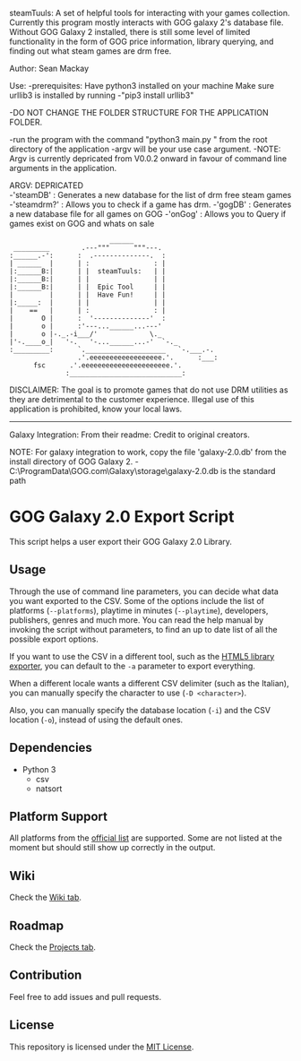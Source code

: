 steamTuuls: A set of helpful tools for interacting with your games collection. Currently this program mostly interacts with GOG galaxy 2's database file. 
     Without GOG Galaxy 2 installed, there is still some level of limited functionality in the form of GOG price information, library querying, and finding
     out what steam games are drm free.

Author: Sean Mackay

Use:
  -prerequisites: Have python3 installed on your machine
                  Make sure urllib3 is installed by running
                    -"pip3 install urllib3"

  -DO NOT CHANGE THE FOLDER STRUCTURE FOR THE APPLICATION FOLDER. 

  -run the program with the command "python3 main.py " from the root
       directory of the application
  -argv will be your use case argument. -NOTE: Argv is currently depricated from V0.0.2 onward in favour of command line arguments in the application.

  ARGV: DEPRICATED      
    -'steamDB' : Generates a new database for the list of drm free steam games
    -'steamdrm?' : Allows you to check if a game has drm.
    -'gogDB' : Generates a new database file for all games on GOG
    -'onGog' :  Allows you to Query if games exist on GOG and whats on sale

```
                         ______                     
 _________        .---"""      """---.              
:______.-':      :  .--------------.  :             
| ______  |      | :                : |             
|:______B:|      | |  steamTuuls:   | |             
|:______B:|      | |                | |             
|:______B:|      | |  Epic Tool     | |             
|         |      | |  Have Fun!     | |             
|:_____:  |      | |                | |             
|    ==   |      | :                : |             
|       O |      :  '--------------'  :             
|       o |      :'---...______...---'              
|       o |-._.-i___/'             \._              
|'-.____o_|   '-.   '-...______...-'  `-._          
:_________:      `.____________________   `-.___.-.
                 .'.eeeeeeeeeeeeeeeeee.'.      :___:
      fsc      .'.eeeeeeeeeeeeeeeeeeeeee.'.         
              :____________________________:
```

DISCLAIMER: The goal is to promote games that do not use DRM utilities as they
            are detrimental to the customer experience. Illegal use of this
            application is prohibited, know your local laws.

_______________________________________________________________________________
Galaxy Integration:
From their readme:
Credit to original creators.

NOTE: For galaxy integration to work, copy the file 'galaxy-2.0.db' from the
      install directory of GOG Galaxy 2.
      -C:\\ProgramData\\GOG.com\\Galaxy\\storage\\galaxy-2.0.db is the standard
      path


# GOG Galaxy 2.0 Export Script

This script helps a user export their GOG Galaxy 2.0 Library.

## Usage

Through the use of command line parameters, you can decide what data you want exported to the CSV. Some of the options include the list of platforms (`--platforms`), playtime in minutes (`--playtime`), developers, publishers, genres and much more. You can read the help manual by invoking the script without parameters, to find an up to date list of all the possible export options.

If you want to use the CSV in a different tool, such as the [HTML5 library exporter](https://github.com/Varstahl/GOG-Galaxy-HTML5-exporter), you can default to the `-a` parameter to export everything.

When a different locale wants a different CSV delimiter (such as the Italian), you can manually specify the character to use (`-D <character>`).

Also, you can manually specify the database location (`-i`) and the CSV location (`-o`), instead of using the default ones.

## Dependencies

- Python 3
  - csv
  - natsort

## Platform Support

All platforms from the [official list](https://github.com/gogcom/galaxy-integrations-python-api/blob/master/PLATFORM_IDs.md) are supported. Some are not listed at the moment but should still show up correctly in the output.

## Wiki

Check the [Wiki tab](https://github.com/AB1908/GOG-Galaxy-Export-Script/wiki).

## Roadmap

Check the [Projects tab](https://github.com/AB1908/GOG-Galaxy-Export-Script/projects).

## Contribution

Feel free to add issues and pull requests.

## License

This repository is licensed under the [MIT License](https://github.com/AB1908/GOG-Galaxy-Export-Script/blob/master/LICENSE).
